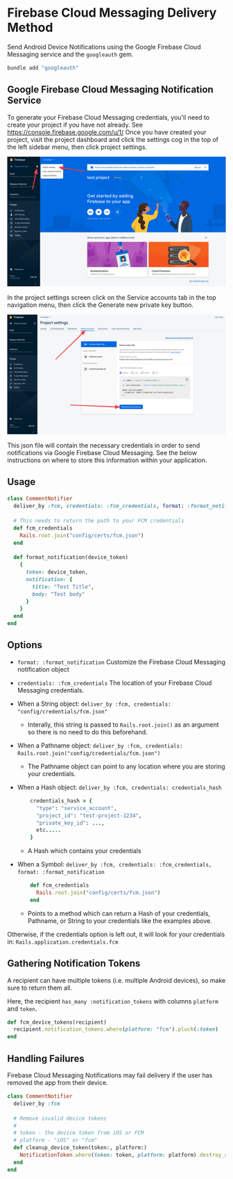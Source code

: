 # Firebase Cloud Messaging Delivery Method

Send Android Device Notifications using the Google Firebase Cloud Messaging service and the `googleauth` gem.

```bash
bundle add "googleauth"
```

## Google Firebase Cloud Messaging Notification Service

To generate your Firebase Cloud Messaging credentials, you'll need to create your project if you have not already. See https://console.firebase.google.com/u/1/
Once you have created your project, visit the project dashboard and click the settings cog in the top of the left sidebar menu, then click project settings.

![Firebase Console](../images/fcm-project-settings.png)

In the project settings screen click on the Service accounts tab in the top navigation menu, then click the Generate new private key button.

![Service accounts](../images/fcm-credentials-json.png)

This json file will contain the necessary credentials in order to send notifications via Google Firebase Cloud Messaging.
See the below instructions on where to store this information within your application.

## Usage

```ruby
class CommentNotifier
  deliver_by :fcm, credentials: :fcm_credentials, format: :format_notification

  # This needs to return the path to your FCM credentials
  def fcm_credentials
    Rails.root.join("config/certs/fcm.json")
  end

  def format_notification(device_token)
    {
      token: device_token,
      notification: {
        title: "Test Title",
        body: "Test body"
      }
    }
  end
end
```

## Options

* `format: :format_notification`
  Customize the Firebase Cloud Messaging notification object

* `credentials: :fcm_credentials`
The location of your Firebase Cloud Messaging credentials.
- When a String object: `deliver_by :fcm, credentials: "config/credentials/fcm.json"`
  * Interally, this string is passed to `Rails.root.join()` as an argument so there is no need to do this beforehand.
- When a Pathname object: `deliver_by :fcm, credentials: Rails.root.join("config/credentials/fcm.json")`
   * The Pathname object can point to any location where you are storing your credentials.
- When a Hash object: `deliver_by :fcm, credentials: credentials_hash`
    ```ruby
        credentials_hash = {
          "type": "service_account",
          "project_id": "test-project-1234",
          "private_key_id": ...,
          etc.....
        }
    ```

  * A Hash which contains your credentials
- When a Symbol: `deliver_by :fcm, credentials: :fcm_credentials, format: :format_notification`
    ```ruby
        def fcm_credentials
          Rails.root.join("config/certs/fcm.json")
        end
    ```

  * Points to a method which can return a Hash of your credentials, Pathname, or String to your credentials like the examples above.

Otherwise, if the credentials option is left out, it will look for your credentials in: `Rails.application.credentials.fcm`

## Gathering Notification Tokens

A recipient can have multiple tokens (i.e. multiple Android devices), so make sure to return them all.

Here, the recipient `has_many :notification_tokens` with columns `platform` and `token`.

```ruby
def fcm_device_tokens(recipient)
  recipient.notification_tokens.where(platform: "fcm").pluck(:token)
end
```

## Handling Failures

Firebase Cloud Messaging Notifications may fail delivery if the user has removed the app from their device.

```ruby
class CommentNotifier
  deliver_by :fcm

  # Remove invalid device tokens
  #
  # token - the device token from iOS or FCM
  # platform - "iOS" or "fcm"
  def cleanup_device_token(token:, platform:)
    NotificationToken.where(token: token, platform: platform).destroy_all
  end
end
```
